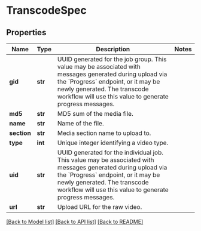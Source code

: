# TranscodeSpec

## Properties
Name | Type | Description | Notes
------------ | ------------- | ------------- | -------------
**gid** | **str** | UUID generated for the job group. This value may be associated with messages generated during upload via the &#x60;Progress&#x60; endpoint, or it may be newly generated. The transcode workflow will use this value to generate progress messages. | 
**md5** | **str** | MD5 sum of the media file. | 
**name** | **str** | Name of the file. | 
**section** | **str** | Media section name to upload to. | 
**type** | **int** | Unique integer identifying a video type. | 
**uid** | **str** | UUID generated for the individual job. This value may be associated with messages generated during upload via the &#x60;Progress&#x60; endpoint, or it may be newly generated. The transcode workflow will use this value to generate progress messages. | 
**url** | **str** | Upload URL for the raw video. | 

[[Back to Model list]](../README.md#documentation-for-models) [[Back to API list]](../README.md#documentation-for-api-endpoints) [[Back to README]](../README.md)


